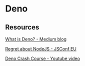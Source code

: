 # Deno

## Resources

[What is Deno? - Medium blog](https://dev.to/pluralsight/what-is-deno-and-why-is-everyone-talking-about-it-336d)

[Regret about NodeJS - JSConf EU](https://www.youtube.com/watch?v=M3BM9TB-8yA)

[Deno Crash Course - Youtube video](https://www.youtube.com/watch?v=NHHhiqwcfRM)
